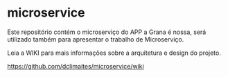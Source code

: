 # microservice
Este repositório contém o microserviço do APP a Grana é nossa, será utilizado também para apresentar o trabalho de Microserviço.


Leia a WIKI para mais informações sobre a arquitetura e design do projeto.

https://github.com/dclimaites/microservice/wiki
